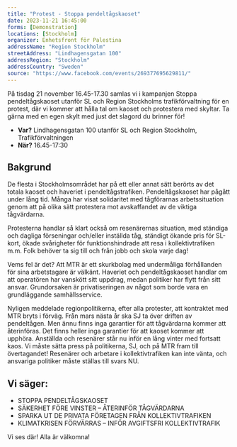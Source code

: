 ```yaml
---
title: "Protest - Stoppa pendeltågskaoset"
date: 2023-11-21 16:45:00
forms: [Demonstration]
locations: [Stockholm]
organizer: Enhetsfront för Palestina
addressName: "Region Stockholm"
streetAddress: "Lindhagensgatan 100"
addressRegion: "Stockholm"
addressCountry: "Sweden"
source: "https://www.facebook.com/events/269377695629811/"
---
```



På tisdag 21 november 16.45-17.30 samlas vi i kampanjen Stoppa pendeltågskaoset utanför SL och Region Stockholms trafikförvaltning för en protest, där vi kommer att hålla tal om kaoset och protestera med skyltar. Ta gärna med en egen skylt med just det slagord du brinner för!

- **Var?** Lindhagensgatan 100 utanför SL och Region Stockholm, Trafikförvaltningen
- **När?** 16.45-17:30

## Bakgrund

De flesta i Stockholmsområdet har på ett eller annat sätt berörts av det totala kaoset och haveriet i pendeltågstrafiken. Pendeltågskaoset har pågått under lång tid. Många har visat solidaritet med tågförarnas arbetssituation genom att på olika sätt protestera mot avskaffandet av de viktiga tågvärdarna.

Protesterna handlar så klart också om resenärernas situation, med ständiga och dagliga förseningar och/eller inställda tåg, ständigt ökande pris för SL-kort, ökade svårigheter för funktionshindrade att resa i kollektivtrafiken m.m. Folk behöver ta sig till och från jobb och skola varje dag!

Vems fel är det? Att MTR är ett skurkbolag med undermåliga förhållanden för sina arbetstagare är välkänt. Haveriet och pendeltågskaoset handlar om att operatören har vanskött sitt uppdrag, medan politiker har flytt från sitt ansvar. Grundorsaken är privatiseringen av något som borde vara en grundläggande samhällsservice.

Nyligen meddelade regionpolitikerna, efter alla protester, att kontraktet med MTR bryts i förväg. Från mars nästa år ska SJ ta över driften av pendeltågen. Men ännu finns inga garantier för att tågvärdarna kommer att återinföras. Det finns heller inga garantier för att kaoset kommer att upphöra. Anställda och resenärer står nu inför en lång vinter med fortsatt kaos. Vi måste sätta press på politikerna, SJ, och på MTR fram till övertagandet! Resenärer och arbetare i kollektivtrafiken kan inte vänta, och ansvariga politiker måste ställas till svars NU.

## Vi säger:

- STOPPA PENDELTÅGSKAOSET
- SÄKERHET FÖRE VINSTER – ÅTERINFÖR TÅGVÄRDARNA
- SPARKA UT DE PRIVATA FÖRETAGEN FRÅN KOLLEKTIVTRAFIKEN
- KLIMATKRISEN FÖRVÄRRAS – INFÖR AVGIFTSFRI KOLLEKTIVTRAFIK

Vi ses där! Alla är välkomna!